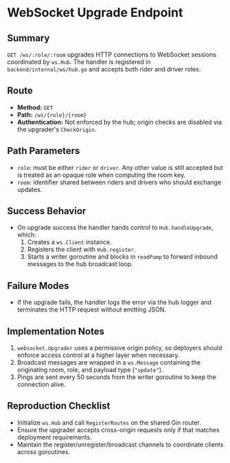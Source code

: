 # WebSocket Upgrade Endpoint

## Summary
`GET /ws/:role/:room` upgrades HTTP connections to WebSocket sessions coordinated by `ws.Hub`. The handler is registered in `backend/internal/ws/hub.go` and accepts both rider and driver roles.

## Route
- **Method:** `GET`
- **Path:** `/ws/{role}/{room}`
- **Authentication:** Not enforced by the hub; origin checks are disabled via the upgrader's `CheckOrigin`.

## Path Parameters
- `role`: must be either `rider` or `driver`. Any other value is still accepted but is treated as an opaque role when computing the room key.
- `room`: identifier shared between riders and drivers who should exchange updates.

## Success Behavior
- On upgrade success the handler hands control to `Hub.handleUpgrade`, which:
  1. Creates a `ws.Client` instance.
  2. Registers the client with `Hub.register`.
  3. Starts a writer goroutine and blocks in `readPump` to forward inbound messages to the hub broadcast loop.

## Failure Modes
- If the upgrade fails, the handler logs the error via the hub logger and terminates the HTTP request without emitting JSON.

## Implementation Notes
1. `websocket.Upgrader` uses a permissive origin policy, so deployers should enforce access control at a higher layer when necessary.
2. Broadcast messages are wrapped in a `ws.Message` containing the originating room, role, and payload type (`"update"`).
3. Pings are sent every 50 seconds from the writer goroutine to keep the connection alive.

## Reproduction Checklist
- Initialize `ws.Hub` and call `RegisterRoutes` on the shared Gin router.
- Ensure the upgrader accepts cross-origin requests only if that matches deployment requirements.
- Maintain the register/unregister/broadcast channels to coordinate clients across goroutines.
